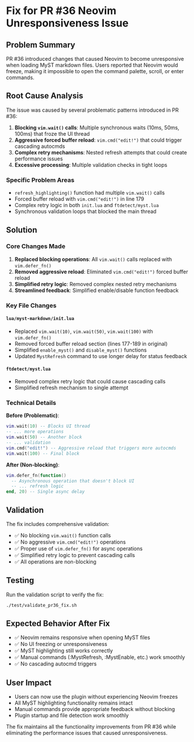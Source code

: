 # Fix for PR #36 Neovim Unresponsiveness Issue

## Problem Summary

PR #36 introduced changes that caused Neovim to become unresponsive when loading MyST markdown files. Users reported that Neovim would freeze, making it impossible to open the command palette, scroll, or enter commands.

## Root Cause Analysis

The issue was caused by several problematic patterns introduced in PR #36:

1. **Blocking `vim.wait()` calls**: Multiple synchronous waits (10ms, 50ms, 100ms) that froze the UI thread
2. **Aggressive forced buffer reload**: `vim.cmd("edit!")` that could trigger cascading autocmds
3. **Complex retry mechanisms**: Nested refresh attempts that could create performance issues
4. **Excessive processing**: Multiple validation checks in tight loops

### Specific Problem Areas

- `refresh_highlighting()` function had multiple `vim.wait()` calls
- Forced buffer reload with `vim.cmd("edit!")` in line 179
- Complex retry logic in both `init.lua` and `ftdetect/myst.lua`
- Synchronous validation loops that blocked the main thread

## Solution

### Core Changes Made

1. **Replaced blocking operations**: All `vim.wait()` calls replaced with `vim.defer_fn()`
2. **Removed aggressive reload**: Eliminated `vim.cmd("edit!")` forced buffer reload
3. **Simplified retry logic**: Removed complex nested retry mechanisms
4. **Streamlined feedback**: Simplified enable/disable function feedback

### Key File Changes

#### `lua/myst-markdown/init.lua`
- Replaced `vim.wait(10)`, `vim.wait(50)`, `vim.wait(100)` with `vim.defer_fn()`
- Removed forced buffer reload section (lines 177-189 in original)
- Simplified `enable_myst()` and `disable_myst()` functions
- Updated `MystRefresh` command to use longer delay for status feedback

#### `ftdetect/myst.lua` 
- Removed complex retry logic that could cause cascading calls
- Simplified refresh mechanism to single attempt

### Technical Details

**Before (Problematic)**:
```lua
vim.wait(10) -- Blocks UI thread
-- ... more operations
vim.wait(50) -- Another block
-- ... validation
vim.cmd("edit!") -- Aggressive reload that triggers more autocmds
vim.wait(100) -- Final block
```

**After (Non-blocking)**:
```lua
vim.defer_fn(function()
  -- Asynchronous operation that doesn't block UI
  -- ... refresh logic
end, 20) -- Single async delay
```

## Validation

The fix includes comprehensive validation:

- ✅ No blocking `vim.wait()` function calls
- ✅ No aggressive `vim.cmd("edit!")` operations  
- ✅ Proper use of `vim.defer_fn()` for async operations
- ✅ Simplified retry logic to prevent cascading calls
- ✅ All operations are non-blocking

## Testing

Run the validation script to verify the fix:

```bash
./test/validate_pr36_fix.sh
```

## Expected Behavior After Fix

- ✅ Neovim remains responsive when opening MyST files
- ✅ No UI freezing or unresponsiveness
- ✅ MyST highlighting still works correctly
- ✅ Manual commands (:MystRefresh, :MystEnable, etc.) work smoothly
- ✅ No cascading autocmd triggers

## User Impact

- Users can now use the plugin without experiencing Neovim freezes
- All MyST highlighting functionality remains intact
- Manual commands provide appropriate feedback without blocking
- Plugin startup and file detection work smoothly

The fix maintains all the functionality improvements from PR #36 while eliminating the performance issues that caused unresponsiveness.